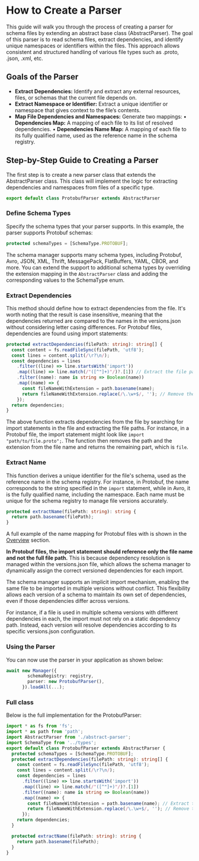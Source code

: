 # How to Create a Parser

This guide will walk you through the process of creating a parser for schema files by extending an abstract base class (AbstractParser). The goal of this parser is to read schema files, extract dependencies, and identify unique namespaces or identifiers within the files. This approach allows consistent and structured handling of various file types such as .proto, .json, .xml, etc.

## Goals of the Parser

- **Extract Dependencies:** Identify and extract any external resources, files, or schemas that the current file depends on.
- **Extract Namespace or Identifier:** Extract a unique identifier or namespace that gives context to the file’s contents.
- **Map File Dependencies and Namespaces:** Generate two mappings:
  • **Dependencies Map:** A mapping of each file to its list of resolved dependencies.
  • **Dependencies Name Map:** A mapping of each file to its fully qualified name, used as the reference name in the schema registry.

## Step-by-Step Guide to Creating a Parser

The first step is to create a new parser class that extends the AbstractParser class. This class will implement the logic for extracting dependencies and namespaces from files of a specific type.

```typescript
export default class ProtobufParser extends AbstractParser
```

### Define Schema Types

Specify the schema types that your parser supports. In this example, the parser supports Protobuf schemas:

```typescript
protected schemaTypes = [SchemaType.PROTOBUF];
```

The schema manager supports many schema types, including Protobuf, Avro, JSON, XML, Thrift, MessagePack, FlatBuffers, YAML, CBOR, and more. You can extend the support to additional schema types by overriding the extension mapping in the `AbstractParser` class and adding the corresponding values to the SchemaType enum.

### Extract Dependencies

This method should define how to extract dependencies from the file. It's worth noting that the result is case insensitive, meaning that the dependencies returned are compared to the names in the versions.json without considering letter casing differences. For Protobuf files, dependencies are found using import statements:

```typescript
protected extractDependencies(filePath: string): string[] {
  const content = fs.readFileSync(filePath, 'utf8');
  const lines = content.split(/\r?\n/);
  const dependencies = lines
    .filter((line) => line.startsWith('import'))
    .map((line) => line.match(/"([^"]+)"/)?.[1]) // Extract the file path from the import statement
    .filter((name): name is string => Boolean(name))
    .map((name) => {
      const fileNameWithExtension = path.basename(name);
      return fileNameWithExtension.replace(/\.\w+$/, ''); // Remove the extension
    });
  return dependencies;
}
```

The above function extracts dependencies from the file by searching for import statements in the file and extracting the file paths. For instance, in a Protobuf file, the import statement might look like `import "path/to/file.proto";`. The function then removes the path and the extension from the file name and returns the remaining part, which is `file`.

### Extract Name

This function derives a unique identifier for the file's schema, used as the reference name in the schema registry. For instance, in Protobuf, the name corresponds to the string specified in the `import` statement, while in Avro, it is the fully qualified name, including the namespace. Each name must be unique for the schema registry to manage file versions accurately.

```typescript
protected extractName(filePath: string): string {
  return path.basename(filePath);
}
```

A full example of the name mapping for Protobuf files with is shown in the [Overview](overview.md#parser-output) section.

**In Protobuf files, the import statement should reference only the file name and not the full file path.** This is because dependency resolution is managed within the versions.json file, which allows the schema manager to dynamically assign the correct versioned dependencies for each import.

The schema manager supports an implicit import mechanism, enabling the same file to be imported in multiple versions without conflict. This flexibility allows each version of a schema to maintain its own set of dependencies, even if those dependencies differ across versions.

For instance, if a file is used in multiple schema versions with different dependencies in each, the import must not rely on a static dependency path. Instead, each version will resolve dependencies according to its specific versions.json configuration.

### Using the Parser

You can now use the parser in your application as shown below:

```typescript
await new Manager({
        schemaRegistry: registry,
        parser: new ProtobufParser(),
      }).loadAll(...);
```

### Full class

Below is the full implementation for the ProtobufParser:

```typescript
import * as fs from 'fs';
import * as path from 'path';
import AbstractParser from './abstract-parser';
import SchemaType from '../types';
export default class ProtobufParser extends AbstractParser {
  protected schemaTypes = [SchemaType.PROTOBUF];
  protected extractDependencies(filePath: string): string[] {
    const content = fs.readFileSync(filePath, 'utf8');
    const lines = content.split(/\r?\n/);
    const dependencies = lines
      .filter((line) => line.startsWith('import'))
      .map((line) => line.match(/"([^"]+)"/)?.[1])
      .filter((name): name is string => Boolean(name))
      .map((name) => {
        const fileNameWithExtension = path.basename(name); // Extract the filename including extension
        return fileNameWithExtension.replace(/\.\w+$/, ''); // Remove the extension
      });
    return dependencies;
  }

  protected extractName(filePath: string): string {
    return path.basename(filePath);
  }
}
```
